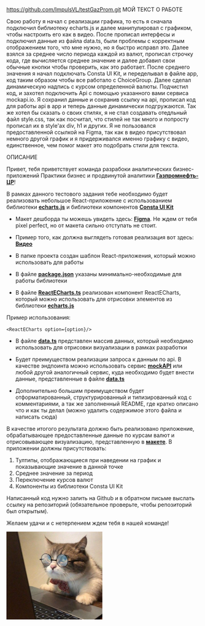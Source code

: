                                                                                 
https://github.com/ImpulsVL/testGazProm.git
                                                                                МОЙ ТЕКСТ О РАБОТЕ

Свою работу я начал с реализации графика, то есть я сначала подключил библиотеку echarts.js и далее манипулировал с графиком, чтобы настроить его как в видео. После прописал интерфесы и подключил данные из файла data.ts, были проблемы с корректным отображением того, что мне нужно, но я быстро исправл это. Далее взялся за среднее число периода каждой из валют, прописал строчку кода, где вычисляется среднее значение и далее добавил свои обычные кнопки чтобы проверить, как это работает. После среднего значения я начал подключать Consta UI Kit, и переделывал в файле app, код таким образом чтобы все работало с ChoiceGroup. Далее сделал динамическую надпись с курсом определенной валюты. Подчистил код, и захотел подключить Api с помощью указанного вами сервиса mockapi.io. Я сохранил данные и сохранив ссылку на api, прописал код для работы api в app и теперь данные динамически подгружаются.
Так же хотел бы сказать о своих стилях, я не стал создавать отедльный файл style.css, так как посчитал, что стилей не так много и попросту прописал их в stylе'ах div, h1 и других.
Я не пользовался предоставленной ссылкой на Figma, так как в видео присутствовал немного другой график и я придерживался именно графику с видео, единственное, чем помог макет это подобрать стили для текста.

ОПИСАНИЕ

Привет, тебя приветствует команда разрабоки аналитических бизнес-приложений Практики бизнес и продвинутой аналитики [**Газпромнефть-ЦР**](https://ds.gazprom-neft.ru/)!

В рамках данного тестового задания тебе необходимо будет реализовать небольшое React-приложение с использованием библиотеки [**echarts.js**](https://echarts.apache.org/en/index.html) и библиотеки компонентов [**Consta UI Kit**](https://consta.design/libs/uikit)

- Макет дешборда ты можешь увидеть здесь: [**Figma**](https://www.figma.com/file/CppcOcor3NP1BfrppRgd4a/Test?node-id=0%3A1&mode=dev). Не ждем от тебя pixel perfect, но от макета сильно отступать не стоит.

- Пример того, как должна выглядеть готовая реализация вот здесь: [**Видео**](./assets/video.mp4)

- В папке проекта создан шаблон React-приложения, который можно использовать для работы

- В файле [**package.json**](./package.json) указаны минимально-необходимые для работы библиотеки

- В файле [**ReactECharts.ts**](./src/Echarts/ReactECharts.tsx) реализован компонент ReactECharts, который можно использовать для отрисовки элементов из библиотеки [**echarts.js**](https://echarts.apache.org/en/index.html)

Пример использования:

```
<ReactECharts option={option}/>
```

- В файле [**data.ts**](./src/data/data.ts) представлен массив данных, который необходимо использовать для отрисовки визуализации в рамках разработки

- Будет преимуществом реализации запроса к данным по api. В качестве эндпоинта можно использовать сервис [**mockAPI**](https://mockapi.io/) или любой другой аналогичный сервис, куда необходимо будет внести данные, представленные в файле [**data.ts**](./src/data/data.ts)

- Дополнительно большим преимуществом будет отформатированный, структурированный и типизированный код с комментариями, а так же заполненный README, где кратко описано что и как ты делал (можно удалить содержимое этого файла и написать сюда)

В качестве итогого результата должно быть реализовано приложение, обрабатывающее предоставленные данные по курсам валют и отрисовывающее визуализацию, представленную в [**макете**](https://www.figma.com/file/CppcOcor3NP1BfrppRgd4a/Test?node-id=0%3A1&mode=dev0). В приложении должны присутствовать:

1. Тултипы, отображающиеся при наведении на график и показывающие значение в данной точке
2. Среднее значение за период
3. Переключение курсов валют
4. Компоненты из библиотеки Consta UI Kit

Написанный код нужно залить на Github и в обратном письме выслать ссылку на репозиторий (обязательное проверьте, чтобы репозиторий был открытым).

Желаем удачи и с нетерпением ждем тебя в нашей команде!

<p align="left">
 <img width="250" src="./assets/coter.jpg" alt="jpg"/>
</p>